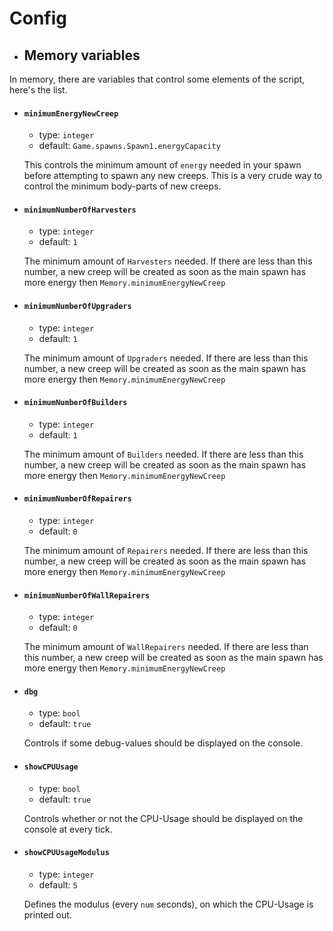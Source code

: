 # Config
- ## Memory variables
In memory, there are variables that control some elements of the script, here's the list.
  - #### `minimumEnergyNewCreep`
    - type: `integer`  
    - default: `Game.spawns.Spawn1.energyCapacity`

    This controls the minimum amount of `energy` needed in your spawn before attempting to spawn any new creeps. This is a very crude way to control the minimum body-parts of new creeps.

  - #### `minimumNumberOfHarvesters`
    - type: `integer`  
    - default: `1`

    The minimum amount of `Harvesters` needed. If there are less than this number, a new creep will be created as soon as the main spawn has more energy then `Memory.minimumEnergyNewCreep`

  - #### `minimumNumberOfUpgraders`
    - type: `integer`  
    - default: `1`

    The minimum amount of `Upgraders` needed. If there are less than this number, a new creep will be created as soon as the main spawn has more energy then `Memory.minimumEnergyNewCreep`

  - #### `minimumNumberOfBuilders`
    - type: `integer`  
    - default: `1`

    The minimum amount of `Builders` needed. If there are less than this number, a new creep will be created as soon as the main spawn has more energy then `Memory.minimumEnergyNewCreep`

  - #### `minimumNumberOfRepairers`
    - type: `integer`  
    - default: `0`

    The minimum amount of `Repairers` needed. If there are less than this number, a new creep will be created as soon as the main spawn has more energy then `Memory.minimumEnergyNewCreep`

  - #### `minimumNumberOfWallRepairers`
    - type: `integer`  
    - default: `0`

    The minimum amount of `WallRepairers` needed. If there are less than this number, a new creep will be created as soon as the main spawn has more energy then `Memory.minimumEnergyNewCreep`

  - #### `dbg`
    - type: `bool`  
    - default: `true`

    Controls if some debug-values should be displayed on the console.

  - #### `showCPUUsage`
    - type: `bool`
    - default: `true`

    Controls whether or not the CPU-Usage should be displayed on the console at every tick.
  - #### `showCPUUsageModulus`
    - type: `integer`
    - default: `5`

    Defines the modulus (every `num` seconds), on which the CPU-Usage is printed out.
